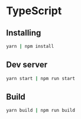 # TypeScript

## Installing

```bash
yarn | npm install
```

## Dev server

```bash
yarn start | npm run start
```

## Build

```bash
yarn build | npm run build
```
